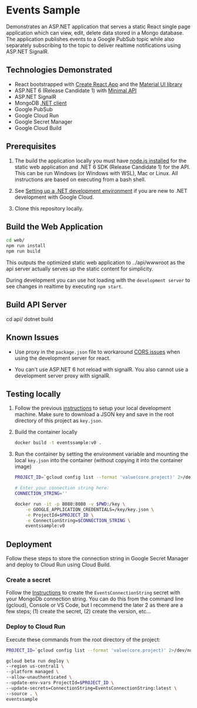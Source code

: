 # Events Sample

Demonstrates an ASP.NET application that serves a static React single page application which can view, edit, delete data stored in a Mongo database.  The application publishes events to a Google PubSub topic while also separately subscribing to the topic to deliver realtime notifications using ASP.NET SignalR.

## Technologies Demonstrated

* React bootstrapped with [Create React App](https://github.com/facebook/create-react-app) and the [Material UI library](https://mui.com/)
* ASP.NET 6 (Release Candidate 1) with [Minimal API](https://www.hanselman.com/blog/exploring-a-minimal-web-api-with-aspnet-core-6)
* ASP.NET SignalR
* MongoDB [.NET client](https://docs.microsoft.com/en-us/aspnet/core/tutorials/first-mongo-app?view=aspnetcore-6.0&tabs=visual-studio-code)
* Google PubSub
* Google Cloud Run 
* Google Secret Manager
* Google Cloud Build

## Prerequisites

1. The build the application locally you must have [node.js installed](https://nodejs.org/en/download/) for the static web application and .NET 6 SDK (Release Candidate 1) for the API.  This can be run Windows (or Windows with WSL), Mac or Linux.  All instructions are based on executing from a bash shell. 

1. See [Setting up a .NET development environment](https://cloud.google.com/dotnet/docs/setup) if you are new to .NET development with Google Cloud.

1. Clone this repository locally.

## Build the Web Application
```bash
cd web/
npm run install
npm run build
```
This outputs the optimized static web application to ../api/wwwroot as the api server actually serves up the static content for simplicity.

During development you can use hot loading with the `development server` to see changes in realtime by executing `npm start`.

## Build API Server
cd api/
dotnet build

## Known Issues

* Use proxy in the `package.json` file to workaround [CORS issues](https://create-react-app.dev/docs/proxying-api-requests-in-development/) when using the development server for react.

* You can't use ASP.NET 6 hot reload with signalR.  You also cannot use a development server proxy with signalR.

## Testing locally

1. Follow the previous [instructions](https://cloud.google.com/dotnet/docs/setup) to setup your local development machine.  Make sure to download a JSON key and save in the root directory of this project as `key.json`.

1. Build the container locally
    ```bash
    docker build -t eventssample:v0 .
    ```

1. Run the container by setting the environment variable and mounting the local `key.json` into the container (without copying it into the container image)
    ```bash
    PROJECT_ID=`gcloud config list --format 'value(core.project)' 2>/dev/null`

    # Enter your connection string here:
    CONNECTION_STRING=''

    docker run -it -p 8080:8080 -v $PWD:/key \
        -e GOOGLE_APPLICATION_CREDENTIALS=/key/key.json \
        -e ProjectId=$PROJECT_ID \
        -e ConnectionString=$CONNECTION_STRING \
        eventssample:v0
    ```    

## Deployment

Follow these steps to store the connection string in Google Secret Manager and deploy to Cloud Run using Cloud Build.

### Create a secret

Follow the [Instructions](https://cloud.google.com/secret-manager/docs/creating-and-accessing-secrets#secretmanager-create-secret-gcloud) to create the `EventsConnectionString` secret with your MongoDb connection string. You can do this from the command line (gcloud),  Console or VS Code, but I recommend the later 2 as there are a few steps; (1) create the secret, (2) create the version, etc...

### Deploy to Cloud Run

Execute these commands from the root directory of the project:

```bash
PROJECT_ID=`gcloud config list --format 'value(core.project)' 2>/dev/null`

gcloud beta run deploy \
--region us-central1 \
--platform managed \
--allow-unauthenticated \
--update-env-vars ProjectId=$PROJECT_ID \
--update-secrets=ConnectionString=EventsConnectionString:latest \
--source . \
eventssample
```
